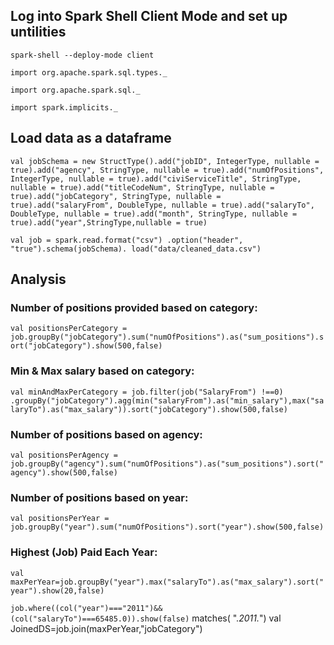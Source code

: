 ## Log into Spark Shell Client Mode and set up untilities
`spark-shell --deploy-mode client`

`import org.apache.spark.sql.types._`

`import org.apache.spark.sql._`

`import spark.implicits._`

## Load data as a dataframe

`val jobSchema = new StructType().add("jobID", IntegerType, nullable = true).add("agency", StringType, nullable = true).add("numOfPositions", IntegerType, nullable = true).add("civiServiceTitle", StringType, nullable = true).add("titleCodeNum", StringType, nullable = true).add("jobCategory", StringType, nullable = true).add("salaryFrom", DoubleType, nullable = true).add("salaryTo", DoubleType, nullable = true).add("month", StringType, nullable = true).add("year",StringType,nullable = true)`

`val job = spark.read.format("csv") .option("header", "true").schema(jobSchema). load("data/cleaned_data.csv")`


## Analysis
### Number of positions provided based on category:


`val positionsPerCategory = job.groupBy("jobCategory").sum("numOfPositions").as("sum_positions").sort("jobCategory").show(500,false)`




### Min & Max salary based on category:

`val minAndMaxPerCategory = job.filter(job("SalaryFrom") !==0) .groupBy("jobCategory").agg(min("salaryFrom").as("min_salary"),max("salaryTo").as("max_salary")).sort("jobCategory").show(500,false)`




### Number of positions based on agency:

`val positionsPerAgency = job.groupBy("agency").sum("numOfPositions").as("sum_positions").sort("agency").show(500,false)`



### Number of positions based on year:
`val positionsPerYear = job.groupBy("year").sum("numOfPositions").sort("year").show(500,false)`



### Highest (Job) Paid Each Year:
`val maxPerYear=job.groupBy("year").max("salaryTo").as("max_salary").sort("year").show(20,false)`

`job.where((col("year")==="2011")&& (col("salaryTo")===65485.0)).show(false)`
 matches( ".*2011.*")
val JoinedDS=job.join(maxPerYear,"jobCategory")





